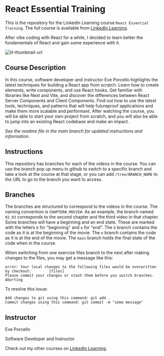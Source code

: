 # React Essential Training
This is the repository for the LinkedIn Learning course `React Essential Training`. The full course is available from [LinkedIn Learning][lil-course-url].

After vibe coding with React for a while, I decided to learn better the fundamentals of React and gain some experience with it.

![lil-thumbnail-url]

## Course Description

In this course, software developer and instructor Eve Porcello highlights the latest techniques for building a React app from scratch. Learn how to create elements, write components, and use React hooks. Get familiar with libraries like Next and Vite, and discover the differences between React Server Components and Client Components. Find out how to use the latest tools, techniques, and patterns that will help futureproof applications and make them more scalable and performant. After watching the course, you will be able to start your own project from scratch, and you will also be able to jump into an existing React codebase and make an impact.

_See the readme file in the main branch for updated instructions and information._
## Instructions
This repository has branches for each of the videos in the course. You can use the branch pop up menu in github to switch to a specific branch and take a look at the course at that stage, or you can add `/tree/BRANCH_NAME` to the URL to go to the branch you want to access.

## Branches
The branches are structured to correspond to the videos in the course. The naming convention is `CHAPTER#_MOVIE#`. As an example, the branch named `02_03` corresponds to the second chapter and the third video in that chapter. 
Some branches will have a beginning and an end state. These are marked with the letters `b` for "beginning" and `e` for "end". The `b` branch contains the code as it is at the beginning of the movie. The `e` branch contains the code as it is at the end of the movie. The `main` branch holds the final state of the code when in the course.

When switching from one exercise files branch to the next after making changes to the files, you may get a message like this:

    error: Your local changes to the following files would be overwritten by checkout:        [files]
    Please commit your changes or stash them before you switch branches.
    Aborting

To resolve this issue:
	
    Add changes to git using this command: git add .
	Commit changes using this command: git commit -m "some message"

## Instructor

Eve Porcello

Software Developer and Instructor

                            

Check out my other courses on [LinkedIn Learning](https://www.linkedin.com/learning/instructors/eve-porcello?u=104).

[0]: # (Replace these placeholder URLs with actual course URLs)

[lil-course-url]: [https://www.linkedin.com/learning/](https://www.linkedin.com/learning/react-essential-training-revision-fy24q4-codespaces)
[lil-thumbnail-url]: https://media.licdn.com/dms/image/v2/D4E0DAQEQanBdlbYzZQ/learning-public-crop_675_1200/learning-public-crop_675_1200/0/1726774657221?e=2147483647&v=beta&t=yktxYBcQLZ2WYzA9ECIEtxeMGUIPGrloWk7OBWPjJJg

